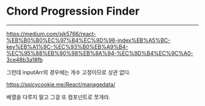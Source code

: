# Chord Progression Finder

---

https://medium.com/sjk5766/react-%EB%B0%B0%EC%97%B4%EC%9D%98-index%EB%A5%BC-key%EB%A1%9C-%EC%93%B0%EB%A9%B4-%EC%95%88%EB%90%98%EB%8A%94-%EC%9D%B4%EC%9C%A0-3ce48b3a18fb

그런데 inputArr의 경우에는 개수 고정이므로 상관 없다.

https://spicycookie.me/React/managedata/

배열을 다루지 말고 그걸 또 컴포넌트로 쪼개라.
